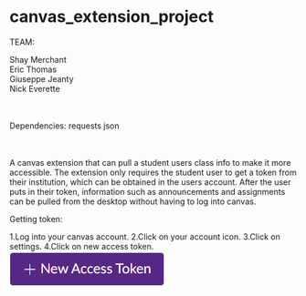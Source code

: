 # canvas_extension_project

TEAM:           </br>

Shay Merchant	</br>
Eric Thomas		</br>
Giuseppe Jeanty </br>
Nick Everette   </br>
</br></br>

Dependencies:</b></b>
requests
json

</br></br></b>
A canvas extension that can pull a student users class info to make it more accessible.
</b>
The extension only requires the student user to get a token from their institution, which can be obtained in the users account.
</b>
After the user puts in their token, information such as announcements and assignments can be pulled from the desktop without having to log into canvas.
</b></b></b>


Getting token:

1.Log into your canvas account.</b>
2.Click on your account icon.</b>
3.Click on settings.</b>
4.Click on new access token.</b>
![](screenshots/token_button.PNG)</br>